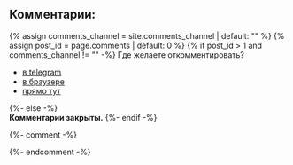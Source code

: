 <div class="site-comments">
<h2 id="comments">Комментарии:</h2>
{% assign comments_channel = site.comments_channel | default: "" %}  
{% assign post_id = page.comments | default: 0 %}  
{% if post_id > 1 and comments_channel != "" -%}
Где желаете откомментировать?
<ul>
<li><a class="commentBtn" href="tg://resolve?domain={{ comments_channel }}&post={{ post_id }}" target="_blank">в telegram</a></li>
<li><a class="commentBtn" href="/comments.html?{{ post_id }}" target="_blank">в браузере</a></li>
<li><a class="commentBtn" href="#?{{ post_id }}" target="_blank">прямо тут</a></li>
</ul>

{%- else -%}  
<strong>Комментарии закрыты.</strong>
{%- endif -%}
</div>


{%- comment -%}
<!--
TODO: показывать попап вместо открытия в новой вкладке https://learn.javascript.ru/popup-windows
let params = `scrollbars=no,resizable=no,status=no,location=no,toolbar=no,menubar=no,
width=600,height=300,left=100,top=100`;
open('/', 'test', params);

<script async src="https://telegram.org/js/telegram-widget.js?14" data-telegram-discussion="{{ comments_channel | default: "#" }}/{{ post_id }}" data-comments-limit="5"></script>  
</ul>


{%- elsif com_id == 1 or com_id == true -%}
<script async src="https://comments.app/js/widget.js?2" data-comments-app-website="zuRUPyyL" data-limit="5"></script>  
<div id="tgLoginBtn">Попробуй <a href="tg://resolve?domain=rf_art&post=806">быструю авторизацию</a></div>  
-->



<!--
Чтото непонятное 
<script>
//var text = encodeURIComponent(btoa('<div id="comments" style="max-width:700px;padding:10px;margin:auto;background: #faf8f8;"><script async src="https://telegram.org/js/telegram-widget.js?14" data-telegram-discussion="{{ comments_channel }}/{{ post_id }}" data-comments-limit="10"><\/script><\/div>'));
//document.write('<li><a class="commentBtn" href="https://4QR.xyz/r/?' + text + '" target="_blank">в браузере</a></li>');
</script>
-->
{%- endcomment -%}
